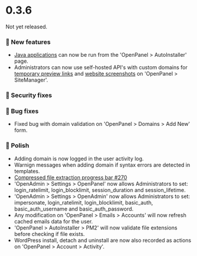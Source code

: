 # 0.3.6

Not yet released.

### 🚀 New features
- [Java applications](/docs/articles/user-experience/how-to-setup-springboot-java-applicaiton-on-openpanel) can now be run from the 'OpenPanel > AutoInstaller' page.
- Administrators can now use self-hosted API's with custom domains for [temporary preview links](/docs/articles/dev-experience/selfhosted-temporary-links-api/) and [website screenshots](/docs/articles/dev-experience/selfhosted-screenshots-api/) on 'OpenPanel > SiteManager'.

### ️🚨 Security fixes

### 🐛 Bug fixes
- Fixed bug with domain validation on 'OpenPanel > Domains > Add New' form.

### 💅 Polish
- Adding domain is now logged in the user activity log.
- Warnign messages when adding domain if syntax errors are detected in templates.
- [Compressed file extraction progress bar #270](https://github.com/stefanpejcic/OpenPanel/issues/270)
- 'OpenAdmin > Settings > OpenPanel' now allows Administrators to set: login_ratelimit, login_blocklimit, session_duration and session_lifetime.
- 'OpenAdmin > Settings > OpenAdmin' now allows Administrators to set: impersonate, login_ratelimit, login_blocklimit, basic_auth, basic_auth_username and basic_auth_password.
- Any modification on 'OpenPanel > Emails > Accounts' will now refresh cached emails data for the user.
- 'OpenPanel > AutoInstaller > PM2' will now validate file extensions before checking if file exists.
- WordPress install, detach and uninstall are now also recorded as actions on 'OpenPanel > Account > Activity'.

